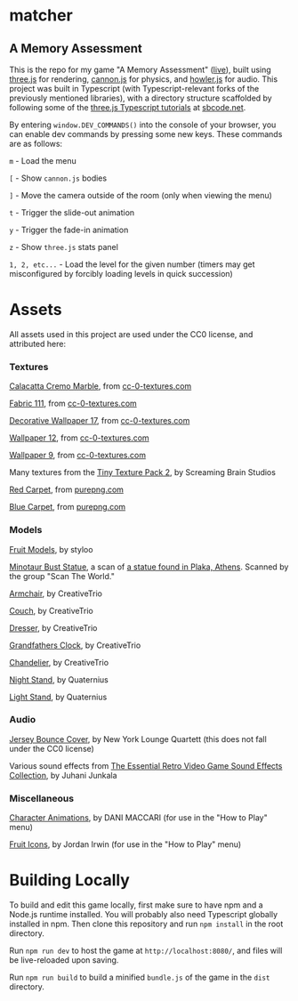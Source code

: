 # matcher

## A Memory Assessment

This is the repo for my game "A Memory Assessment" ([live](https://corncycle.com/a-memory-assessment)), built using [three.js](https://threejs.org/) for rendering, [cannon.js](https://schteppe.github.io/cannon.js/) for physics, and [howler.js](https://howlerjs.com/) for audio. This project was built in Typescript (with Typescript-relevant forks of the previously mentioned libraries), with a directory structure scaffolded by following some of the [three.js Typescript tutorials](https://sbcode.net/threejs/) at [sbcode.net](https://sbcode.net/).

By entering `window.DEV_COMMANDS()` into the console of your browser, you can enable dev commands by pressing some new keys. These commands are as follows:

`m` - Load the menu

`[` - Show `cannon.js` bodies

`]` - Move the camera outside of the room (only when viewing the menu)

`t` - Trigger the slide-out animation

`y` - Trigger the fade-in animation

`z` - Show `three.js` stats panel

`1, 2, etc...` - Load the level for the given number (timers may get misconfigured by forcibly loading levels in quick succession)

# Assets

All assets used in this project are used under the CC0 license, and attributed here:

### Textures

[Calacatta Cremo Marble](https://cc0-textures.com/t/st-calacatta-cremo-marble), from [cc-0-textures.com](https://cc0-textures.com/)

[Fabric 111](https://cc0-textures.com/t/st-fabric-111), from [cc-0-textures.com](https://cc0-textures.com/)

[Decorative Wallpaper 17](https://cc0-textures.com/t/st-decorative-wallpaper-17), from [cc-0-textures.com](https://cc0-textures.com/)

[Wallpaper 12](https://cc0-textures.com/t/st-wallpaper-12), from [cc-0-textures.com](https://cc0-textures.com/)

[Wallpaper 9](https://cc0-textures.com/t/st-wallpaper-9), from [cc-0-textures.com](https://cc0-textures.com/)

Many textures from the [Tiny Texture Pack 2](https://screamingbrainstudios.itch.io/tiny-texture-pack-2), by Screaming Brain Studios

[Red Carpet](https://purepng.com/photo/20996/objects-carpet), from [purepng.com](https://purepng.com/)

[Blue Carpet](https://purepng.com/photo/20985/objects-carpet), from [purepng.com](https://purepng.com/)

### Models

[Fruit Models](https://styloo.itch.io/food), by styloo

[Minotaur Bust Statue](https://sketchfab.com/3d-models/43450-nma-minotaur-279c632816374d0c89e78709155ed037), a scan of [a statue found in Plaka, Athens](https://www.namuseum.gr/en/monthly_artefact/the-face-of-the-beast-asterion-the-minotaur/). Scanned by the group "Scan The World."

[Armchair](https://poly.pizza/m/myd1WSucAz), by CreativeTrio

[Couch](https://poly.pizza/m/ZAezzWDcmU), by CreativeTrio

[Dresser](https://poly.pizza/m/Ud8QR8Ku9e), by CreativeTrio

[Grandfathers Clock](https://poly.pizza/m/09YKIkFZnA), by CreativeTrio

[Chandelier](https://poly.pizza/m/RPLTkXHOOM), by CreativeTrio

[Night Stand](https://poly.pizza/m/9LI73c5uFA), by Quaternius

[Light Stand](https://poly.pizza/m/9L6lLUl9sD), by Quaternius

### Audio

[Jersey Bounce Cover](https://www.youtube.com/watch?v=dXOk56jyc7Y), by New York Lounge Quartett (this does not fall under the CC0 license)

Various sound effects from [The Essential Retro Video Game Sound Effects Collection](https://opengameart.org/content/512-sound-effects-8-bit-style), by Juhani Junkala

### Miscellaneous

[Character Animations](https://dani-maccari.itch.io/player-animations-tim), by DANI MACCARI (for use in the "How to Play" menu)

[Fruit Icons](https://iconduck.com/sets/food-icons/categories/fruit), by Jordan Irwin (for use in the "How to Play" menu)

# Building Locally

To build and edit this game locally, first make sure to have npm and a Node.js runtime installed. You will probably also need Typescript globally installed in npm. Then clone this repository and run `npm install` in the root directory.

Run `npm run dev` to host the game at `http://localhost:8080/`, and files will be live-reloaded upon saving.

Run `npm run build` to build a minified `bundle.js` of the game in the `dist` directory.
